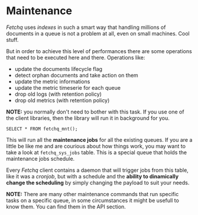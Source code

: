 # Maintenance

_Fetchq_ uses _indexes_ in such a smart way that handling millions of documents in a
queue is not a problem at all, even on small machines. Cool stuff.

But in order to achieve this level of performances there are some operations that need
to be executed here and there. Operations like:

* update the documents lifecycle flag
* detect orphan documents and take action on them
* update the metric informations
* update the metric timeserie for each queue
* drop old logs (with retention policy)
* drop old metrics (with retention policy)

**NOTE:** you normally don't need to bother with this task. If you use one of the client
libraries, then the library will run it in background for you.

```
SELECT * FROM fetchq_mnt();
```

This will run all the **maintenance jobs** for all the existing queues. If you are a little
be like me and are courious about how things work, you may want to take a look at
`fetchq_sys_jobs` table. This is a special queue that holds the maintenance jobs schedule.

Every _Fetchq_ client contains a daemon that will trigger jobs from this table, like it was
a _cronjob_, but with a schedule and the **ability to dinamically change the scheduling** by
simply changing the payload to suit your needs.

**NOTE:** There are many other maintenance commands that run specific tasks on a specific queue,
in some circumstances it might be usefull to know them. You can find them in the API section.